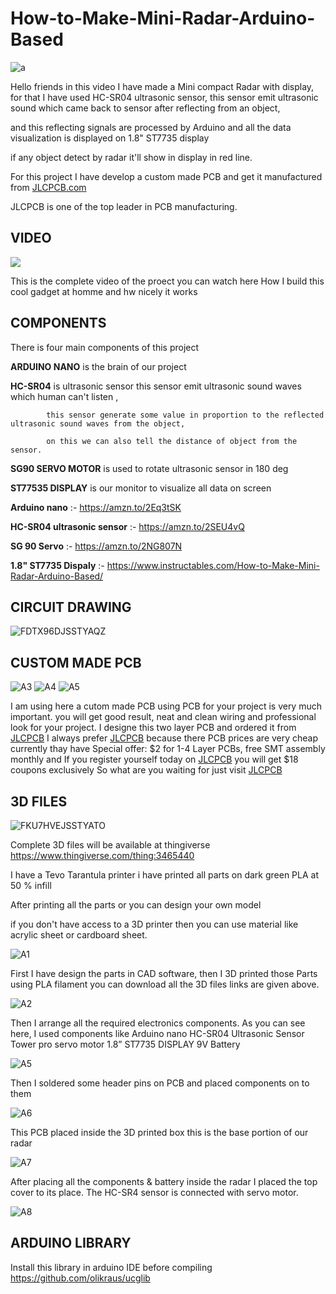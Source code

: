 # How-to-Make-Mini-Radar-Arduino-Based

![a](https://user-images.githubusercontent.com/19898602/122661755-78216780-d1ab-11eb-8562-667fdfb241b0.JPG)


Hello friends in this video I have made a Mini compact Radar with display, for that I have used HC-SR04 ultrasonic sensor, this sensor emit ultrasonic sound which came back to sensor after reflecting from an object,

and this reflecting signals are processed  by Arduino and all the data visualization is displayed on 1.8" ST7735 display

if any object detect by radar it'll show in display in red line.

For this project I have develop a custom made PCB and get it manufactured from [JLCPCB.com](https://jlcpcb.com/IAT)

JLCPCB is one of the top leader in PCB manufacturing.

## VIDEO ##

[![](https://img.youtube.com/vi/60Vaq52BPk8/0.jpg)](https://www.youtube.com/watch?v=60Vaq52BPk8)

This is the complete  video of the proect you can watch here How I
build this cool gadget at homme and hw nicely it works

## COMPONENTS ##
There is four main components of this project

**ARDUINO NANO**  is the brain of our project

**HC-SR04** is ultrasonic sensor this sensor emit ultrasonic sound waves which human can't listen , 

            this sensor generate some value in proportion to the reflected ultrasonic sound waves from the object, 

            on this we can also tell the distance of object from the sensor.

**SG90 SERVO MOTOR** is used to rotate ultrasonic sensor in 180 deg

**ST77535 DISPLAY**  is our monitor to visualize all data on screen

**Arduino nano** :- https://amzn.to/2Eq3tSK

**HC-SR04 ultrasonic sensor** :- https://amzn.to/2SEU4vQ

**SG 90 Servo** :- https://amzn.to/2NG807N

**1.8" ST7735 Dispaly** :- https://www.instructables.com/How-to-Make-Mini-Radar-Arduino-Based/


## CIRCUIT DRAWING ##


![FDTX96DJSSTYAQZ](https://user-images.githubusercontent.com/19898602/122661962-1e21a180-d1ad-11eb-8eb7-6e8b9cf5540d.png)

## CUSTOM MADE PCB ##

![A3](https://user-images.githubusercontent.com/19898602/122663819-e1f53d80-d1ba-11eb-8929-472ee2f69472.JPG)
![A4](https://user-images.githubusercontent.com/19898602/122663820-e3266a80-d1ba-11eb-917f-5125248cf39f.JPG)
![A5](https://user-images.githubusercontent.com/19898602/122663821-e3bf0100-d1ba-11eb-9ab1-d2d3045d0caf.JPG)


I am using here a cutom made PCB using PCB for your project is very much important.
you will get good result, neat and clean wiring and professional look for your project.
I designe this two layer PCB and ordered it from [JLCPCB](https://jlcpcb.com/IAT)
I always prefer [JLCPCB](https://jlcpcb.com/IAT) because there PCB prices are very cheap
currently thay have Special offer: $2 for 1-4 Layer PCBs, free SMT assembly monthly
and If you register yourself today on [JLCPCB](https://jlcpcb.com/IAT) you will get $18 coupons exclusively 
So what are you waiting for just visit  [JLCPCB](https://jlcpcb.com/IAT)


## 3D FILES ## 

![FKU7HVEJSSTYATO](https://user-images.githubusercontent.com/19898602/122661995-427d7e00-d1ad-11eb-899d-0337d7053667.png)

Complete 3D files will be available at thingiverse
https://www.thingiverse.com/thing:3465440

I have a Tevo Tarantula printer i have printed all parts on dark green PLA at 50 % infill

After printing all the parts or you can design your own model

if you don't have access to a 3D printer then you can use material like acrylic sheet or cardboard sheet.


![A1](https://user-images.githubusercontent.com/19898602/122663228-7e691100-d1b6-11eb-9431-4af2924453d8.JPG)

First I have design the parts in CAD software, then I 3D printed those
Parts using PLA filament you can download all the 3D files links are given above.


![A2](https://user-images.githubusercontent.com/19898602/122663229-7f01a780-d1b6-11eb-8ced-51d81340f313.JPG)

Then I arrange all the required electronics components.
As you can see here, I used components like
Arduino nano
HC-SR04 Ultrasonic Sensor
Tower pro servo motor
1.8” ST7735 DISPLAY
9V Battery


![A5](https://user-images.githubusercontent.com/19898602/122663230-7f9a3e00-d1b6-11eb-9866-c270eea9bb17.JPG)

Then I soldered some header pins on PCB and placed components on to them

![A6](https://user-images.githubusercontent.com/19898602/122663231-7f9a3e00-d1b6-11eb-9cd9-8bbf99b04080.JPG)

This PCB placed inside the 3D printed box this is the base portion of our radar

![A7](https://user-images.githubusercontent.com/19898602/122663232-8032d480-d1b6-11eb-874b-43270f508f0f.JPG)

After placing all the components & battery inside the radar I placed the top cover 
to its place. The HC-SR4 sensor is connected with servo motor.


![A8](https://user-images.githubusercontent.com/19898602/122663227-7d37e400-d1b6-11eb-9274-eded28f92592.JPG)




## ARDUINO LIBRARY ##

Install this library in arduino IDE before compiling
https://github.com/olikraus/ucglib




